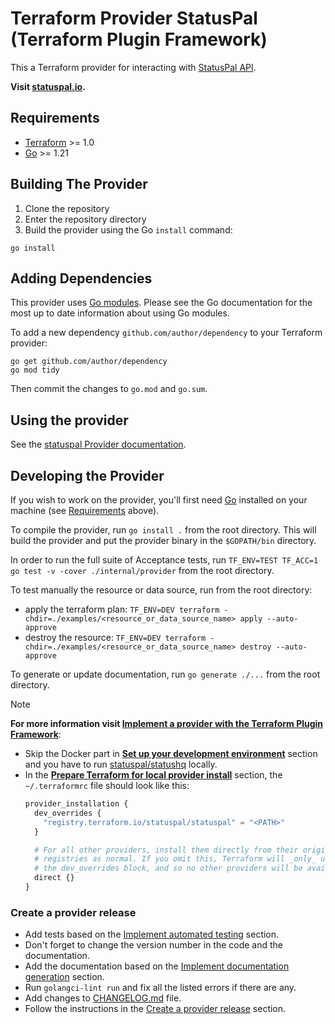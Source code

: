 # Terraform Provider StatusPal (Terraform Plugin Framework)

This a Terraform provider for interacting with [StatusPal API](https://www.statuspal.io/api-docs).

**Visit [statuspal.io](https://www.statuspal.io/).**

## Requirements

- [Terraform](https://developer.hashicorp.com/terraform/downloads) >= 1.0
- [Go](https://golang.org/doc/install) >= 1.21

## Building The Provider

1. Clone the repository
2. Enter the repository directory
3. Build the provider using the Go `install` command:

```shell
go install
```

## Adding Dependencies

This provider uses [Go modules](https://github.com/golang/go/wiki/Modules).
Please see the Go documentation for the most up to date information about using Go modules.

To add a new dependency `github.com/author/dependency` to your Terraform provider:

```shell
go get github.com/author/dependency
go mod tidy
```

Then commit the changes to `go.mod` and `go.sum`.

## Using the provider

See the [statuspal Provider documentation](https://registry.terraform.io/providers/statuspal/statuspal/latest/docs).

## Developing the Provider

If you wish to work on the provider, you'll first need [Go](http://www.golang.org) installed on your machine (see [Requirements](#requirements) above).

To compile the provider, run `go install .` from the root directory. This will build the provider and put the provider binary in the `$GOPATH/bin` directory.

In order to run the full suite of Acceptance tests, run `TF_ENV=TEST TF_ACC=1 go test -v -cover ./internal/provider` from the root directory.

To test manually the resource or data source, run from the root directory:
- apply the terraform plan: `TF_ENV=DEV terraform -chdir=./examples/<resource_or_data_source_name> apply --auto-approve`
- destroy the resource: `TF_ENV=DEV terraform -chdir=./examples/<resource_or_data_source_name> destroy --auto-approve`

To generate or update documentation, run `go generate ./...` from the root directory.

> [!NOTE]
> **For more information visit [Implement a provider with the Terraform Plugin Framework](https://developer.hashicorp.com/terraform/tutorials/providers-plugin-framework/providers-plugin-framework-provider)**:
>
> - Skip the Docker part in [**Set up your development environment**](https://developer.hashicorp.com/terraform/tutorials/providers-plugin-framework/providers-plugin-framework-provider#set-up-your-development-environment) section and you have to run [statuspal/statushq](https://github.com/statuspal/statushq) locally.
> - In the [**Prepare Terraform for local provider install**](https://developer.hashicorp.com/terraform/tutorials/providers-plugin-framework/providers-plugin-framework-provider#prepare-terraform-for-local-provider-install) section, the `~/.terraformrc` file should look like this:
>   ```terraform
>   provider_installation {
>     dev_overrides {
>       "registry.terraform.io/statuspal/statuspal" = "<PATH>"
>     }
>
>     # For all other providers, install them directly from their origin provider
>     # registries as normal. If you omit this, Terraform will _only_ use
>     # the dev_overrides block, and so no other providers will be available.
>     direct {}
>   }
>   ```

### Create a provider release

- Add tests based on the [Implement automated testing](https://developer.hashicorp.com/terraform/tutorials/providers-plugin-framework/providers-plugin-framework-acceptance-testing) section.
- Don't forget to change the version number in the code and the documentation.
- Add the documentation based on the [Implement documentation generation](https://developer.hashicorp.com/terraform/tutorials/providers-plugin-framework/providers-plugin-framework-documentation-generation) section.
- Run `golangci-lint run` and fix all the listed errors if there are any.
- Add changes to [CHANGELOG.md](https://github.com/statuspal/terraform-provider-statuspal/blob/main/CHANGELOG.md) file.
- Follow the instructions in the [Create a provider release](https://developer.hashicorp.com/terraform/tutorials/providers-plugin-framework/providers-plugin-framework-release-publish#create-a-provider-release) section.
